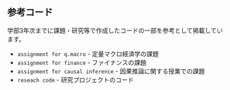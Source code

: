 ## 参考コード

学部3年次までに課題・研究等で作成したコードの一部を参考として掲載しています。

- `assignment for q.macro` - 定量マクロ経済学の課題
- `assignment for finance` - ファイナンスの課題
- `assignment for causal inference` - 因果推論に関する授業での課題
- `reseach code` - 研究プロジェクトのコード
